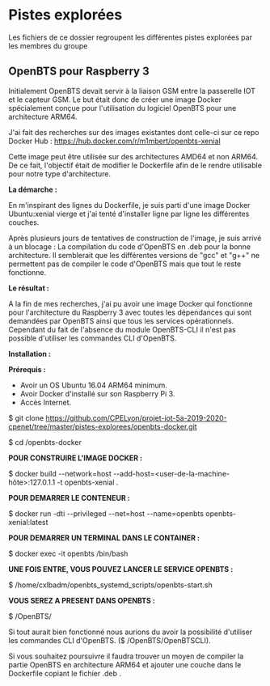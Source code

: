  # Pistes explorées 
 
 Les fichiers de ce dossier regroupent les différentes pistes explorées par les membres du groupe
 
 ## OpenBTS pour Raspberry 3
 
 Initialement OpenBTS devait servir à la liaison GSM entre la passerelle IOT et le capteur GSM. 
 Le but était donc de créer une image Docker spécialement conçue pour l'utilisation du logiciel OpenBTS pour une architecture ARM64.
 
 J'ai fait des recherches sur des images existantes dont celle-ci sur ce repo Docker Hub : https://hub.docker.com/r/m1mbert/openbts-xenial
 
 Cette image peut être utilisée sur des architectures AMD64 et non ARM64. De ce fait, l'objectif était de modifier le Dockerfile afin de le rendre utilisable pour notre type d'architecture.
 
 __La démarche :__
 
En m'inspirant des lignes du Dockerfile, je suis parti d'une image Docker Ubuntu:xenial vierge et j'ai tenté d'installer ligne par ligne les différentes couches.

Après plusieurs jours de tentatives de construction de l'image, je suis arrivé à un blocage : La compilation du code d'OpenBTS en .deb pour la bonne architecture. Il semblerait que les différentes versions de "gcc" et "g++" ne permettent pas de compiler le code d'OpenBTS mais que tout le reste fonctionne.

__Le résultat :__

A la fin de mes recherches, j'ai pu avoir une image Docker qui fonctionne pour l'architecture du Raspberry 3 avec toutes les dépendances qui sont demandées par OpenBTS ainsi que tous les services opérationnels. Cependant du fait de l'absence du module OpenBTS-CLI il n'est pas possible d'utiliser les commandes CLI d'OpenBTS.

__Installation :__

__Prérequis :__

- Avoir un OS Ubuntu 16.04 ARM64 minimum.
- Avoir Docker d'installé sur son Raspberry Pi 3.
- Accès Internet.

$ git clone https://github.com/CPELyon/projet-iot-5a-2019-2020-cpenet/tree/master/pistes-explorees/openbts-docker.git

$ cd /openbts-docker

__POUR CONSTRUIRE L'IMAGE DOCKER :__

$ docker build --network=host --add-host=<user-de-la-machine-hôte>:127.0.1.1 -t openbts-xenial .

__POUR DEMARRER LE CONTENEUR :__

$ docker run -dti --privileged --net=host --name=openbts openbts-xenial:latest

__POUR DEMARRER UN TERMINAL DANS LE CONTAINER :__

$ docker exec -it openbts /bin/bash

__UNE FOIS ENTRE, VOUS POUVEZ LANCER LE SERVICE OPENBTS :__

$ /home/cxlbadm/openbts_systemd_scripts/openbts-start.sh

__VOUS SEREZ A PRESENT DANS OPENBTS :__

$ /OpenBTS/

Si tout aurait bien fonctionné nous aurions du avoir la possibilité d'utiliser les commandes CLI d'OpenBTS. ($ /OpenBTS/OpenBTSCLI).

Si vous souhaitez poursuivre il faudra trouver un moyen de compiler la partie OpenBTS en architecture ARM64 et ajouter une couche dans le Dockerfile copiant le fichier .deb .
